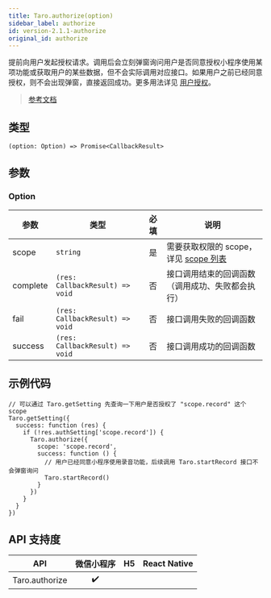 ```yaml
---
title: Taro.authorize(option)
sidebar_label: authorize
id: version-2.1.1-authorize
original_id: authorize
---
```


提前向用户发起授权请求。调用后会立刻弹窗询问用户是否同意授权小程序使用某项功能或获取用户的某些数据，但不会实际调用对应接口。如果用户之前已经同意授权，则不会出现弹窗，直接返回成功。更多用法详见 [用户授权](https://developers.weixin.qq.com/miniprogram/dev/framework/open-ability/authorize.html)。

> [参考文档](https://developers.weixin.qq.com/miniprogram/dev/api/open-api/authorize/wx.authorize.html)

## 类型

```tsx
(option: Option) => Promise<CallbackResult>
```

## 参数

### Option

<table>
  <thead>
    <tr>
      <th>参数</th>
      <th>类型</th>
      <th style="text-align:center">必填</th>
      <th>说明</th>
    </tr>
  </thead>
  <tbody>
    <tr>
      <td>scope</td>
      <td><code>string</code></td>
      <td style="text-align:center">是</td>
      <td>需要获取权限的 scope，详见 <a href="(authorize#scope-%E5%88%97%E8%A1%A8)">scope 列表</a></td>
    </tr>
    <tr>
      <td>complete</td>
      <td><code>(res: CallbackResult) =&gt; void</code></td>
      <td style="text-align:center">否</td>
      <td>接口调用结束的回调函数（调用成功、失败都会执行）</td>
    </tr>
    <tr>
      <td>fail</td>
      <td><code>(res: CallbackResult) =&gt; void</code></td>
      <td style="text-align:center">否</td>
      <td>接口调用失败的回调函数</td>
    </tr>
    <tr>
      <td>success</td>
      <td><code>(res: CallbackResult) =&gt; void</code></td>
      <td style="text-align:center">否</td>
      <td>接口调用成功的回调函数</td>
    </tr>
  </tbody>
</table>

## 示例代码

```tsx
// 可以通过 Taro.getSetting 先查询一下用户是否授权了 "scope.record" 这个 scope
Taro.getSetting({
  success: function (res) {
    if (!res.authSetting['scope.record']) {
      Taro.authorize({
        scope: 'scope.record',
        success: function () {
          // 用户已经同意小程序使用录音功能，后续调用 Taro.startRecord 接口不会弹窗询问
          Taro.startRecord()
        }
      })
    }
  }
})
```

## API 支持度

| API | 微信小程序 | H5 | React Native |
| :---: | :---: | :---: | :---: |
| Taro.authorize | ✔️ |  |  |
